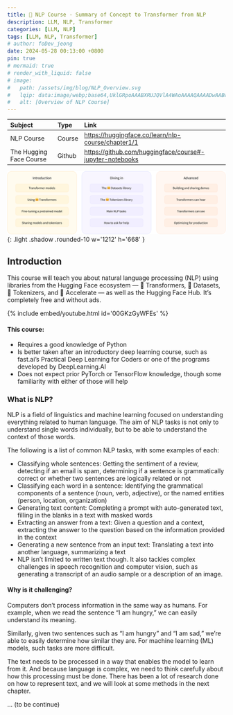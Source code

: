 ```yaml
---
title: 🤗 NLP Course - Summary of Concept to Transformer from NLP
description: LLM, NLP, Transformer
categories: [LLM, NLP]
tags: [LLM, NLP, Transformer]
# author: foDev_jeong
date: 2024-05-28 00:13:00 +0800
pin: true
# mermaid: true
# render_with_liquid: false
# image:
#   path: /assets/img/blog/NLP_Overview.svg
#   lqip: data:image/webp;base64,UklGRpoAAABXRUJQVlA4WAoAAAAQAAAADwAABwAAQUxQSDIAAAARL0AmbZurmr57yyIiqE8oiG0bejIYEQTgqiDA9vqnsUSI6H+oAERp2HZ65qP/VIAWAFZQOCBCAAAA8AEAnQEqEAAIAAVAfCWkAALp8sF8rgRgAP7o9FDvMCkMde9PK7euH5M1m6VWoDXf2FkP3BqV0ZYbO6NA/VFIAAAA
#   alt: [Overview of NLP Course]
---
```


| Subject | Type | Link|
| :--- | :--- | :---
| NLP Course  | Course | <https://huggingface.co/learn/nlp-course/chapter1/1> |
| The Hugging Face Course | Github | <https://github.com/huggingface/course#-jupyter-notebooks> |


![ LLM Research Trends ](/assets/img/blog/NLP_Overview.svg){: .light  .shadow .rounded-10 w='1212' h='668' }


## Introduction 

This course will teach you about natural language processing (NLP) using libraries from the Hugging Face ecosystem — 🤗 Transformers, 🤗 Datasets, 🤗 Tokenizers, and 🤗 Accelerate — as well as the Hugging Face Hub. It’s completely free and without ads.

{% include embed/youtube.html id='00GKzGyWFEs' %}

#### This course:

- Requires a good knowledge of Python
- Is better taken after an introductory deep learning course, such as fast.ai’s Practical Deep Learning for Coders or one of the programs developed by DeepLearning.AI
- Does not expect prior PyTorch or TensorFlow knowledge, though some familiarity with either of those will help

### What is NLP?

NLP is a field of linguistics and machine learning focused on understanding everything related to human language. The aim of NLP tasks is not only to understand single words individually, but to be able to understand the context of those words.

The following is a list of common NLP tasks, with some examples of each:

- Classifying whole sentences: Getting the sentiment of a review, detecting if an email is spam, determining if a sentence is grammatically correct or whether two sentences are logically related or not
- Classifying each word in a sentence: Identifying the grammatical components of a sentence (noun, verb, adjective), or the named entities (person, location, organization)
- Generating text content: Completing a prompt with auto-generated text, filling in the blanks in a text with masked words
- Extracting an answer from a text: Given a question and a context, extracting the answer to the question based on the information provided in the context
- Generating a new sentence from an input text: Translating a text into another language, summarizing a text
- NLP isn’t limited to written text though. It also tackles complex challenges in speech recognition and computer vision, such as generating a transcript of an audio sample or a description of an image.

#### Why is it challenging?

Computers don’t process information in the same way as humans. For example, when we read the sentence “I am hungry,” we can easily understand its meaning. 

Similarly, given two sentences such as “I am hungry” and “I am sad,” we’re able to easily determine how similar they are. For machine learning (ML) models, such tasks are more difficult. 

The text needs to be processed in a way that enables the model to learn from it. And because language is complex, we need to think carefully about how this processing must be done. There has been a lot of research done on how to represent text, and we will look at some methods in the next chapter.


... (to be continue)
<!-- <details markdown="1">
<summary style= "font-size:24px; line-height:24px; font-weight:bold; cursor:pointer;" > Translate to Korean </summary>

* * * 

## 내 가이드를 사용하여 다가오는 모든 트렌드를 따라잡으세요! 


</details> -->